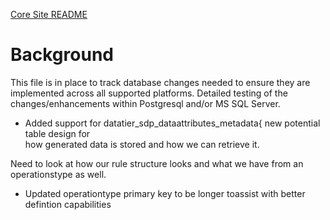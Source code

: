 [Core Site README](README.md)

# Background
This file is in place to track database changes needed
to ensure they are implemented across all supported platforms.
Detailed testing of the changes/enhancements within Postgresql 
and/or MS SQL Server.

- Added support for datatier_sdp_dataattributes_metadata{ new potential table design for \
how generated data is stored and how we can retrieve it.

Need to look at how our rule structure looks and what we have from an operationstype as well.
- Updated operationtype primary key to be longer toassist with better defintion capabilities
